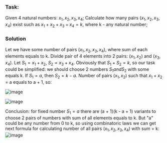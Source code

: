 ### Task:
Given 4 natural numbers: $x_1, x_2, x_3, x_4$;
Calculate how many pairs ($x_1, x_2, x_3, x_4$) exist such as $x_1 + x_2 + x_3 + x_4 = k$, where k - any natural number;

### Solution
Let we have some number of pairs ($x_1, x_2, x_3, x_4$), where sum of each elements equals to k. 
Divide pair of 4 elements into 2 pairs: $(x_1, x_2)$ and $(x_3, x_4)$. Let $S_1 = x_1 + x_2$, $S_2 = x_3 + x_4$. Obviously that $S_1 + S_2 = k$, so our task could be simplified: we should choose 2 numbers $S_1 and S_2$ with some equals k. 
If $S_1 = a$, then $S_2 = k - a$. Number of pairs $(x_1, x_2)$ such that $x_1 + x_2$ = a equals to a + 1, so:

![image](https://github.com/vladstudennikov/cpp-projects/assets/91913216/b43ad2ff-cbab-495d-9e17-c5186af6cc70)

![image](https://github.com/vladstudennikov/cpp-projects/assets/91913216/424dedd2-aa20-4f67-b912-a2fbc9b1b86e)

Conclusion: for fixed number $S_1 = a$ there are (a + 1)(k - a + 1) variants to choose 2 pairs of numbers with sum of all elements equals to k. But "a" could be any number from 0 to k, so using combinatoric laws we can get next formula for calculating number of all pairs ($x_1, x_2, x_3, x_4$) with sum = k:
![image](https://github.com/vladstudennikov/cpp-projects/assets/91913216/414bfd38-588e-441d-9010-58b71d0b354c)

